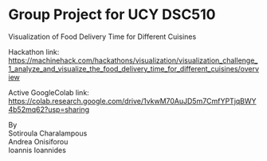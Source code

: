 # Group Project for UCY DSC510

Visualization of Food Delivery Time for Different Cuisines    

Hackathon link: https://machinehack.com/hackathons/visualization/visualization_challenge_1_analyze_and_visualize_the_food_delivery_time_for_different_cuisines/overview  

Active GoogleColab link: https://colab.research.google.com/drive/1vkwM70AuJD5m7CmfYPTjqBWY4b52mq62?usp=sharing  

By  
Sotiroula Charalampous  
Andrea Onisiforou  
Ioannis Ioannides  
